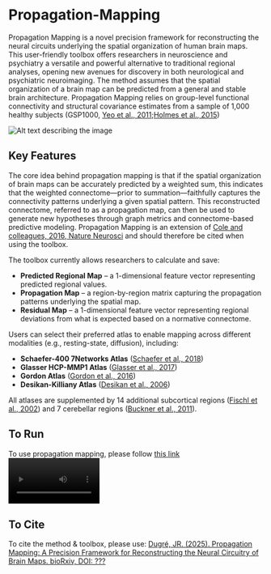 # Propagation-Mapping
Propagation Mapping is a novel precision framework for reconstructing the neural circuits underlying the spatial organization of human brain maps. This user-friendly toolbox offers researchers in neuroscience and psychiatry a versatile and powerful alternative to traditional regional analyses, opening new avenues for discovery in both neurological and psychiatric neuroimaging. The method assumes that the spatial organization of a brain map can be predicted from a general and stable brain architecture. Propagation Mapping relies on group-level functional connectivity and structural covariance estimates from a sample of 1,000 healthy subjects (GSP1000, [Yeo et al., 2011](https://pubmed.ncbi.nlm.nih.gov/21653723/);[Holmes et al., 2015](https://pubmed.ncbi.nlm.nih.gov/26175908/))

![Alt text describing the image](https://github.com/JulDugre/Propagation-Mapping/blob/main/Propagation_Mapping/miscellaneous/Framework.png)

## Key Features
The core idea behind propagation mapping is that if the spatial organization of brain maps can be accurately predicted by a weighted sum, this indicates that the weighted connectome—prior to summation—faithfully captures the connectivity patterns underlying a given spatial pattern. This reconstructed connectome, referred to as a propagation map, can then be used to generate new hypotheses through graph metrics and connectome-based predictive modeling. Propagation Mapping is an extension of [Cole and colleagues, 2016, Nature Neurosci](https://pubmed.ncbi.nlm.nih.gov/27723746/) and should therefore be cited when using the toolbox. 

The toolbox currently allows researchers to calculate and save:
- **Predicted Regional Map** – a 1-dimensional feature vector representing predicted regional values.  
- **Propagation Map** – a region-by-region matrix capturing the propagation patterns underlying the spatial map.  
- **Residual Map** – a 1-dimensional feature vector representing regional deviations from what is expected based on a normative connectome.

Users can select their preferred atlas to enable mapping across different modalities (e.g., resting-state, diffusion), including:
- **Schaefer-400 7Networks Atlas** ([Schaefer et al., 2018](https://pubmed.ncbi.nlm.nih.gov/28981612/))  
- **Glasser HCP-MMP1 Atlas** ([Glasser et al., 2017](https://pmc.ncbi.nlm.nih.gov/articles/PMC4990127/))  
- **Gordon Atlas** ([Gordon et al., 2016](https://pubmed.ncbi.nlm.nih.gov/25316338/))  
- **Desikan-Killiany Atlas** ([Desikan et al., 2006](https://pubmed.ncbi.nlm.nih.gov/16530430/))  

All atlases are supplemented by 14 additional subcortical regions ([Fischl et al., 2002](https://pubmed.ncbi.nlm.nih.gov/11832223/)) and 7 cerebellar regions ([Buckner et al., 2011](https://pmc.ncbi.nlm.nih.gov/articles/PMC3214121/)).

## To Run
To use propagation mapping, please follow [this link](https://propagation-mapping.streamlit.app/)
<video src='https://github.com/user-attachments/assets/e2654c54-bb30-445f-ad6d-d40f9bcbeed1' width=180/>


## To Cite
To cite the method & toolbox, please use: [Dugré, JR. (2025). Propagation Mapping: A Precision Framework for Reconstructing the Neural Circuitry of Brain Maps. bioRxiv, DOI: ???](https://www.biorxiv.org/)
